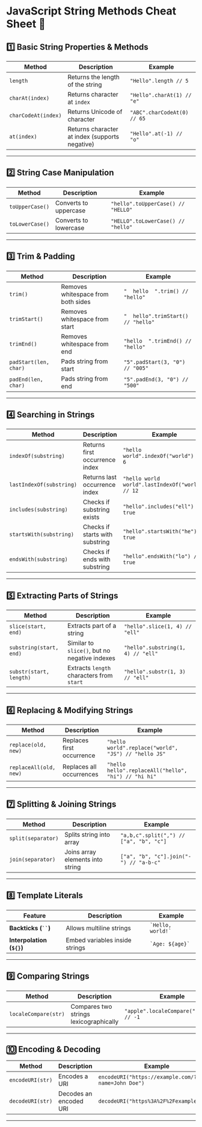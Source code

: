 # JavaScript String Methods Cheat Sheet 🚀

## 1️⃣ Basic String Properties & Methods

| Method | Description | Example |
|--------|------------|---------|
| `length` | Returns the length of the string | `"Hello".length // 5` |
| `charAt(index)` | Returns character at `index` | `"Hello".charAt(1) // "e"` |
| `charCodeAt(index)` | Returns Unicode of character | `"ABC".charCodeAt(0) // 65` |
| `at(index)` | Returns character at index (supports negative) | `"Hello".at(-1) // "o"` |

---

## 2️⃣ String Case Manipulation

| Method | Description | Example |
|--------|------------|---------|
| `toUpperCase()` | Converts to uppercase | `"hello".toUpperCase() // "HELLO"` |
| `toLowerCase()` | Converts to lowercase | `"HELLO".toLowerCase() // "hello"` |

---

## 3️⃣ Trim & Padding

| Method | Description | Example |
|--------|------------|---------|
| `trim()` | Removes whitespace from both sides | `"  hello  ".trim() // "hello"` |
| `trimStart()` | Removes whitespace from start | `"  hello".trimStart() // "hello"` |
| `trimEnd()` | Removes whitespace from end | `"hello  ".trimEnd() // "hello"` |
| `padStart(len, char)` | Pads string from start | `"5".padStart(3, "0") // "005"` |
| `padEnd(len, char)` | Pads string from end | `"5".padEnd(3, "0") // "500"` |

---

## 4️⃣ Searching in Strings

| Method | Description | Example |
|--------|------------|---------|
| `indexOf(substring)` | Returns first occurrence index | `"hello world".indexOf("world") // 6` |
| `lastIndexOf(substring)` | Returns last occurrence index | `"hello world world".lastIndexOf("world") // 12` |
| `includes(substring)` | Checks if substring exists | `"hello".includes("ell") // true` |
| `startsWith(substring)` | Checks if starts with substring | `"hello".startsWith("he") // true` |
| `endsWith(substring)` | Checks if ends with substring | `"hello".endsWith("lo") // true` |

---

## 5️⃣ Extracting Parts of Strings

| Method | Description | Example |
|--------|------------|---------|
| `slice(start, end)` | Extracts part of a string | `"hello".slice(1, 4) // "ell"` |
| `substring(start, end)` | Similar to `slice()`, but no negative indexes | `"hello".substring(1, 4) // "ell"` |
| `substr(start, length)` | Extracts `length` characters from `start` | `"hello".substr(1, 3) // "ell"` |

---

## 6️⃣ Replacing & Modifying Strings

| Method | Description | Example |
|--------|------------|---------|
| `replace(old, new)` | Replaces first occurrence | `"hello world".replace("world", "JS") // "hello JS"` |
| `replaceAll(old, new)` | Replaces all occurrences | `"hello hello".replaceAll("hello", "hi") // "hi hi"` |

---

## 7️⃣ Splitting & Joining Strings

| Method | Description | Example |
|--------|------------|---------|
| `split(separator)` | Splits string into array | `"a,b,c".split(",") // ["a", "b", "c"]` |
| `join(separator)` | Joins array elements into string | `["a", "b", "c"].join("-") // "a-b-c"` |

---

## 8️⃣ Template Literals

| Feature | Description | Example |
|---------|------------|---------|
| **Backticks (` `` `)** | Allows multiline strings | `` `Hello, world!` `` |
| **Interpolation (`${}`)** | Embed variables inside strings | `` `Age: ${age}` `` |

---

## 9️⃣ Comparing Strings

| Method | Description | Example |
|--------|------------|---------|
| `localeCompare(str)` | Compares two strings lexicographically | `"apple".localeCompare("banana") // -1` |

---

## 🔟 Encoding & Decoding

| Method | Description | Example |
|--------|------------|---------|
| `encodeURI(str)` | Encodes a URI | `encodeURI("https://example.com/?name=John Doe")` |
| `decodeURI(str)` | Decodes an encoded URI | `decodeURI("https%3A%2F%2Fexample.com")` |

---
